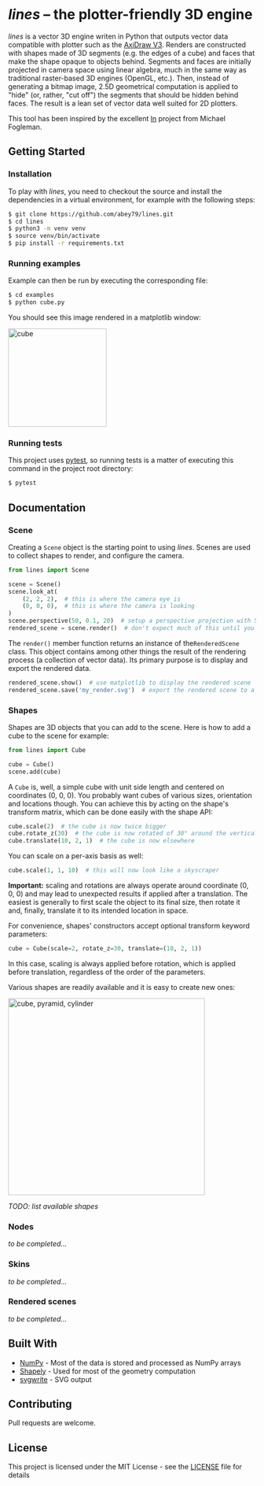 # _lines_ – the plotter-friendly 3D engine

_lines_ is a vector 3D engine writen in Python that outputs vector data compatible with plotter such as the
[AxiDraw V3](https://axidraw.com). Renders are constructed with shapes made of 3D segments (e.g. the edges of a cube) and
faces that make the shape opaque to objects behind. Segments and faces are initially projected in camera space using
linear algebra, much in the same way as traditional raster-based 3D engines (OpenGL, etc.). Then, instead of generating
a bitmap image, 2.5D geometrical computation is applied to "hide" (or, rather, "cut off") the segments that should be
hidden behind faces. The result is a lean set of vector data well suited for 2D plotters.

This tool has been inspired by the excellent [ln](https://github.com/fogleman/ln) project from Michael Fogleman.  


## Getting Started

### Installation

To play with _lines_, you need to checkout the source and install the dependencies in a virtual environment, for
example with the following steps:

```bash
$ git clone https://github.com/abey79/lines.git
$ cd lines
$ python3 -m venv venv
$ source venv/bin/activate
$ pip install -r requirements.txt
```

### Running examples

Example can then be run by executing the corresponding file:

```bash
$ cd examples
$ python cube.py
```

You should see this image rendered in a matplotlib window:

<img src="https://i.imgur.com/z0jEq33.png" alt="cube" width=200>


### Running tests

This project uses [pytest](https://docs.pytest.org), so running tests is a matter of executing this command in the
project root directory:

```bash
$ pytest
```


## Documentation

### Scene

Creating a `Scene` object is the starting point to using _lines_. Scenes are used to collect shapes to render, and 
configure the camera.

```python
from lines import Scene

scene = Scene()
scene.look_at(
    (2, 2, 2),  # this is where the camera eye is
    (0, 0, 0),  # this is where the camera is looking
)
scene.perspective(50, 0.1, 20)  # setup a perspective projection with 50° FOV
rendered_scene = scene.render()  # don't expect much of this until you add some shapes to the scene
```

The `render()` member function returns an instance of the`RenderedScene` class. This object contains among other things
the result of the rendering process (a collection of vector data). Its primary purpose is to display and export the 
rendered data.

```python
rendered_scene.show()  # use matplotlib to display the rendered scene
rendered_scene.save('my_render.svg')  # export the rendered scene to a svg file
```

### Shapes

Shapes are 3D objects that you can add to the scene. Here is how to add a cube to the scene for example:

```python
from lines import Cube

cube = Cube()
scene.add(cube)
```

A `Cube` is, well, a simple cube with unit side length and centered on coordinates (0, 0, 0). You probably want cubes
of various sizes, orientation and locations though. You can achieve this by acting on the shape's transform matrix, 
which can be done easily with the shape API:

```python
cube.scale(2)  # the cube is now twice bigger
cube.rotate_z(30)  # the cube is now rotated of 30° around the vertical axis
cube.translate(10, 2, 1)  # the cube is now elsewhere
```

You can scale on a per-axis basis as well:

```python
cube.scale(1, 1, 10)  # this will now look like a skyscraper
```

**Important:** scaling and rotations are always operate around coordinate (0, 0, 0) and may lead to unexpected results
if applied after a translation. The easiest is generally to first scale the object to its final size, then rotate it
and, finally, translate it to its intended location in space.

For convenience, shapes' constructors accept optional transform keyword parameters:

```python
cube = Cube(scale=2, rotate_z=30, translate=(10, 2, 1))
```

In this case, scaling is always applied before rotation, which is applied before translation, regardless of the order
of the parameters.

Various shapes are readily available and it is easy to create new ones:

<img src="https://i.imgur.com/ZggktLI.png" alt="cube, pyramid, cylinder" width="400px">

_TODO: list available shapes_


### Nodes

_to be completed..._


### Skins

_to be completed..._


### Rendered scenes

_to be completed..._


## Built With

* [NumPy](https://numpy.org) - Most of the data is stored and processed as NumPy arrays
* [Shapely](https://github.com/Toblerity/Shapely) - Used for most of the geometry computation
* [svgwrite](https://github.com/mozman/svgwrite) - SVG output


## Contributing

Pull requests are welcome.


## License

This project is licensed under the MIT License - see the [LICENSE](LICENSE) file for details
